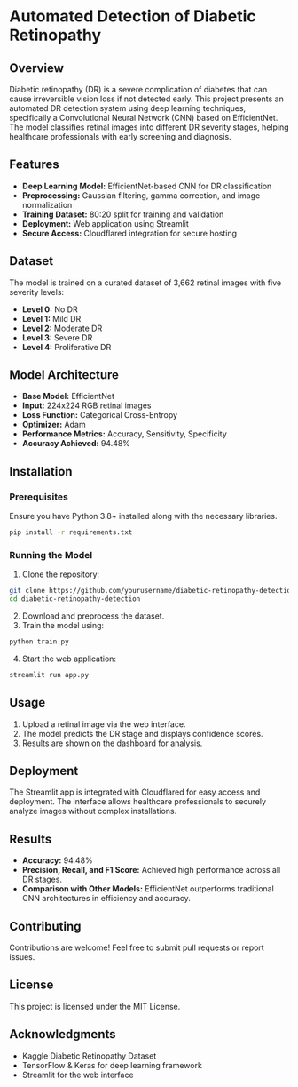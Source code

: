 # Automated Detection of Diabetic Retinopathy

## Overview
Diabetic retinopathy (DR) is a severe complication of diabetes that can cause irreversible vision loss if not detected early. This project presents an automated DR detection system using deep learning techniques, specifically a Convolutional Neural Network (CNN) based on EfficientNet. The model classifies retinal images into different DR severity stages, helping healthcare professionals with early screening and diagnosis.

## Features
- **Deep Learning Model:** EfficientNet-based CNN for DR classification
- **Preprocessing:** Gaussian filtering, gamma correction, and image normalization
- **Training Dataset:** 80:20 split for training and validation
- **Deployment:** Web application using Streamlit
- **Secure Access:** Cloudflared integration for secure hosting

## Dataset
The model is trained on a curated dataset of 3,662 retinal images with five severity levels:
- **Level 0:** No DR
- **Level 1:** Mild DR
- **Level 2:** Moderate DR
- **Level 3:** Severe DR
- **Level 4:** Proliferative DR

## Model Architecture
- **Base Model:** EfficientNet
- **Input:** 224x224 RGB retinal images
- **Loss Function:** Categorical Cross-Entropy
- **Optimizer:** Adam
- **Performance Metrics:** Accuracy, Sensitivity, Specificity
- **Accuracy Achieved:** 94.48%

## Installation
### Prerequisites
Ensure you have Python 3.8+ installed along with the necessary libraries.

```bash
pip install -r requirements.txt
```

### Running the Model
1. Clone the repository:
```bash
git clone https://github.com/yourusername/diabetic-retinopathy-detection.git
cd diabetic-retinopathy-detection
```
2. Download and preprocess the dataset.
3. Train the model using:
```bash
python train.py
```
4. Start the web application:
```bash
streamlit run app.py
```

## Usage
1. Upload a retinal image via the web interface.
2. The model predicts the DR stage and displays confidence scores.
3. Results are shown on the dashboard for analysis.

## Deployment
The Streamlit app is integrated with Cloudflared for easy access and deployment. The interface allows healthcare professionals to securely analyze images without complex installations.

## Results
- **Accuracy:** 94.48%
- **Precision, Recall, and F1 Score:** Achieved high performance across all DR stages.
- **Comparison with Other Models:** EfficientNet outperforms traditional CNN architectures in efficiency and accuracy.

## Contributing
Contributions are welcome! Feel free to submit pull requests or report issues.

## License
This project is licensed under the MIT License.

## Acknowledgments
- Kaggle Diabetic Retinopathy Dataset
- TensorFlow & Keras for deep learning framework
- Streamlit for the web interface
